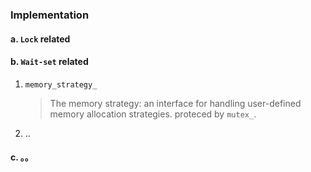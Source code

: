 ### Implementation

#### a. `Lock` related

#### b. `Wait-set` related

1. `memory_strategy_`

   > The memory strategy: an interface for handling user-defined memory allocation strategies. proteced by `mutex_`.

2. ..

#### c. 。。